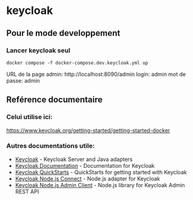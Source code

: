 # keycloak 


## Pour le mode developpement

### Lancer keycloak seul


```
docker compose -f docker-compose.dev.keycloak.yml up
```

URL de la page admin:  http://localhost:8090/admin
login: admin
mot de passe: admin


## Reférence documentaire

### Celui utilise ici:
https://www.keycloak.org/getting-started/getting-started-docker

### Autres documentations utile:
* [Keycloak](https://github.com/keycloak/keycloak) - Keycloak Server and Java adapters
* [Keycloak Documentation](https://github.com/keycloak/keycloak-documentation) - Documentation for Keycloak
* [Keycloak QuickStarts](https://github.com/keycloak/keycloak-quickstarts) - QuickStarts for getting started with Keycloak
* [Keycloak Node.js Connect](https://github.com/keycloak/keycloak-nodejs-connect) - Node.js adapter for Keycloak
* [Keycloak Node.js Admin Client](https://github.com/keycloak/keycloak-nodejs-admin-client) - Node.js library for Keycloak Admin REST API